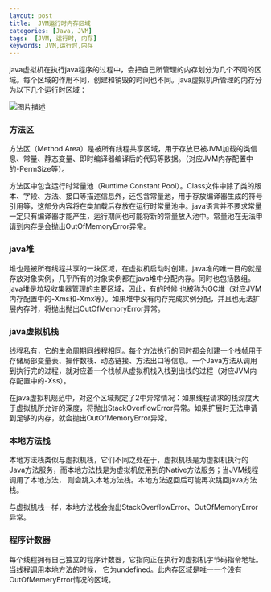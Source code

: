 ```yaml
---
layout: post
title:  JVM运行时内存区域
categories: [Java, JVM]
tags:  [JVM, 运行时, 内存]
keywords: JVM,运行时,内存
---
```



java虚拟机在执行java程序的过程中，会把自己所管理的内存划分为几个不同的区域。每个区域的作用不同，创建和销毁的时间也不同。java虚拟机所管理的内存分为以下几个运行时区域：




![图片描述](http://image.codes51.com/Article/image/20151229/20151229083826_7418.jpg)

### 方法区
方法区（Method Area）是被所有线程共享区域，用于存放已被JVM加载的类信息、常量、静态变量、即时编译器编译后的代码等数据。（对应JVM内存配置中的-PermSize等）。

方法区中包含运行时常量池（Runtime Constant Pool）。Class文件中除了类的版本、字段、方法、接口等描述信息外，还包含常量池，用于存放编译器生成的符号引用等，这部分内容将在类加载后存放在运行时常量池中。java语言并不要求常量一定只有编译器才能产生，运行期间也可能将新的常量放入池中。常量池在无法申请到内存是会抛出OutOfMemoryError异常。
   
### java堆
堆也是被所有线程共享的一块区域，在虚拟机启动时创建。java堆的唯一目的就是存放对象实例，几乎所有的对象实例都在java堆中分配内存。同时也包括数组。java堆是垃圾收集器管理的主要区域，因此，有的时候  也被称为GC堆（对应JVM内存配置中的-Xms和-Xmx等）。如果堆中没有内存完成实例分配，并且也无法扩展内存时，将抛出抛出OutOfMemoryError异常。
   
### java虚拟机栈
线程私有，它的生命周期同线程相同。每个方法执行的同时都会创建一个栈帧用于存储局部变量表、操作数栈、动态链接、方法出口等信息。一个Java方法从调用到执行完的过程，就对应着一个栈帧从虚拟机栈入栈到出栈的过程（对应JVM内存配置中的-Xss）。

在java虚拟机规范中，对这个区域规定了2中异常情况：如果线程请求的栈深度大于虚拟机所允许的深度，将抛出StackOverflowError异常。如果扩展时无法申请到足够的内存，就会抛出OutOfMemoryError异常。

### 本地方法栈
本地方法栈类似与虚拟机栈，它们不同之处在于，虚拟机栈是为虚拟机执行的Java方法服务，而本地方法栈是为虚拟机使用到的Native方法服务；当JVM线程调用了本地方法， 则会跳入本地方法栈。本地方法返回后可能再次跳回java方法栈。

与虚拟机栈一样，本地方法栈会抛出StackOverflowError、OutOfMemoryError异常。

### 程序计数器
每个线程拥有自己独立的程序计数器，它指向正在执行的虚拟机字节码指令地址。当线程调用本地方法的时候， 它为undefined。此内存区域是唯一一个没有OutOfMemeryError情况的区域。